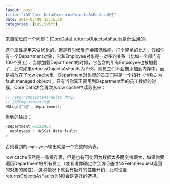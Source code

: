 ```yaml
---
layout: post
title: "iOS Core Data的returnsObjectsAsFaults属性"
date: 2015-03-08 10:15:29
categories: [iOS,Swift]
---
```



﻿来自论坛的一个问题：[[CoreData] returnsObjectsAsFaults是什么用的](http://bbs.csdn.net/topics/390891590%20%5BCoreData%5D%20returnsObjectsAsFaults%E6%98%AF%E4%BB%80%E4%B9%88%E7%94%A8%E7%9A%84)。

这个属性是用来做优化的，但是有时候反而会降低性能，打个简单的比方，假如你有一个Department对象，它和Employee对象是一对多的关系（比如一个部门有100个员工），当你加载Department的时候，它包含的所有Employee也被加载了，此时如果returnsObjectsAsFaults为YES，则员工们不会被添加到内存中，而是被放在了row cache里，Department对象里的员工们只是一个指针（也称之为fault managed object），只有当你真正要用到Department里的员工数据的时候，Core Data才会再次从row cache中读取出来：

```objective-c
// returnsObjectsAsFaults 为YES
// 打印Department对象
NSLog(@"%@", department);
```

看到的输出：
```objective-c
<Department 0x123456
  employees : <NSSet data:fault>
>
```

否则看到的`employees`输出就是一个完整的列表。

row cache虽然是一张缓存表，但是也有可能因为数据太多而变得很大，如果你要遍历Department的所有员工（或者说你确定你会访问通过NSFetchRequest返回的对象的属性），这种情况下就会有额外的性能开销，此时设置returnsObjectsAsFaults为NO会是更好的选择。
